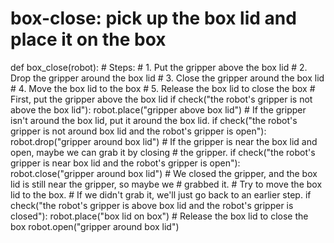 # box-close: pick up the box lid and place it on the box
def box_close(robot):
    # Steps:
    #  1. Put the gripper above the box lid
    #  2. Drop the gripper around the box lid
    #  3. Close the gripper around the box lid
    #  4. Move the box lid to the box
    #  5. Release the box lid to close the box
    # First, put the gripper above the box lid
    if check("the robot's gripper is not above the box lid"):
        robot.place("gripper above box lid")
    # If the gripper isn't around the box lid, put it around the box lid.
    if check("the robot's gripper is not around box lid and the robot's gripper is open"):
        robot.drop("gripper around box lid")
    # If the gripper is near the box lid and open, maybe we can grab it by closing
    # the gripper.
    if check("the robot's gripper is near box lid and the robot's gripper is open"):
        robot.close("gripper around box lid")
    # We closed the gripper, and the box lid is still near the gripper, so maybe we
    # grabbed it.
    # Try to move the box lid to the box.
    # If we didn't grab it, we'll just go back to an earlier step.
    if check("the robot's gripper is above box lid and the robot's gripper is closed"):
        robot.place("box lid on box")
        # Release the box lid to close the box
        robot.open("gripper around box lid")